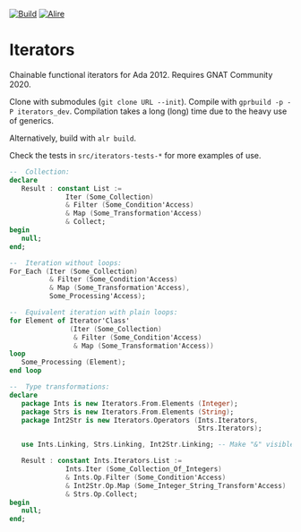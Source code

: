 [![Build](https://github.com/mosteo/iterators/workflows/CI%20linux/badge.svg)](https://github.com/mosteo/iterators/actions?workflow=CI+linux)
[![Alire](https://img.shields.io/endpoint?url=https://alire.ada.dev/badges/iterators.json)](https://alire.ada.dev/crates/iterators.html)

# Iterators
Chainable functional iterators for Ada 2012. Requires GNAT Community 2020.

Clone with submodules (`git clone URL --init`). Compile with `gprbuild -p -P iterators_dev`. Compilation takes a long (long) time due
to the heavy use of generics.

Alternatively, build with `alr build`.

Check the tests in `src/iterators-tests-*` for more examples of use.

```Ada
--  Collection:
declare
   Result : constant List :=
              Iter (Some_Collection)
              & Filter (Some_Condition'Access)
              & Map (Some_Transformation'Access)
              & Collect;
begin
   null;
end;

--  Iteration without loops:
For_Each (Iter (Some_Collection)
          & Filter (Some_Condition'Access)
          & Map (Some_Transformation'Access),
          Some_Processing'Access);

--  Equivalent iteration with plain loops:
for Element of Iterator'Class'
               (Iter (Some_Collection)
                & Filter (Some_Condition'Access)
                & Map (Some_Transformation'Access))
loop
   Some_Processing (Element);
end loop

--  Type transformations:
declare
   package Ints is new Iterators.From.Elements (Integer);
   package Strs is new Iterators.From.Elements (String);
   package Int2Str is new Iterators.Operators (Ints.Iterators, 
                                               Strs.Iterators);

   use Ints.Linking, Strs.Linking, Int2Str.Linking; -- Make "&" visible

   Result : constant Ints.Iterators.List :=
              Ints.Iter (Some_Collection_Of_Integers)
              & Ints.Op.Filter (Some_Condition'Access)
              & Int2Str.Op.Map (Some_Integer_String_Transform'Access)
              & Strs.Op.Collect;
begin
   null;
end;
```
